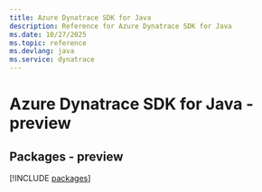 ```yaml
---
title: Azure Dynatrace SDK for Java
description: Reference for Azure Dynatrace SDK for Java
ms.date: 10/27/2025
ms.topic: reference
ms.devlang: java
ms.service: dynatrace
---
```

# Azure Dynatrace SDK for Java - preview
## Packages - preview
[!INCLUDE [packages](dynatrace-index.md)]